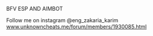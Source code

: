 BFV ESP AND AIMBOT

Follow me on instagram @eng_zakaria_karim www.unknowncheats.me/forum/members/1930085.html


